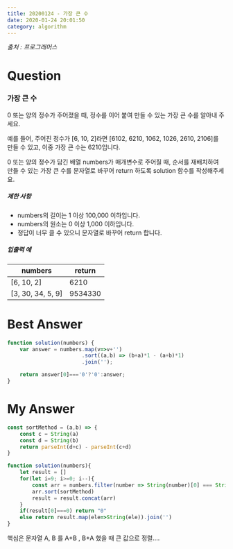 ```yaml
---
title: 20200124 - 가장 큰 수
date: 2020-01-24 20:01:50
category: algorithm
---
```


_출처 : 프로그래머스_

# Question



### 가장 큰 수

0 또는 양의 정수가 주어졌을 때, 정수를 이어 붙여 만들 수 있는 가장 큰 수를 알아내 주세요.

예를 들어, 주어진 정수가 [6, 10, 2]라면 [6102, 6210, 1062, 1026, 2610, 2106]를 만들 수 있고, 이중 가장 큰 수는 6210입니다.

0 또는 양의 정수가 담긴 배열 numbers가 매개변수로 주어질 때, 순서를 재배치하여 만들 수 있는 가장 큰 수를 문자열로 바꾸어 return 하도록 solution 함수를 작성해주세요.

##### 제한 사항

- numbers의 길이는 1 이상 100,000 이하입니다.
- numbers의 원소는 0 이상 1,000 이하입니다.
- 정답이 너무 클 수 있으니 문자열로 바꾸어 return 합니다.

##### 입출력 예

| numbers           | return  |
| ----------------- | ------- |
| [6, 10, 2]        | 6210    |
| [3, 30, 34, 5, 9] | 9534330 |



# Best Answer

```javascript
function solution(numbers) {
    var answer = numbers.map(v=>v+'')
                        .sort((a,b) => (b+a)*1 - (a+b)*1)
                        .join('');

    return answer[0]==='0'?'0':answer;
}
```

# My Answer 

```javascript
const sortMethod = (a,b) => {
    const c = String(a)
    const d = String(b)
    return parseInt(d+c) - parseInt(c+d)
}

function solution(numbers){
    let result = []
    for(let i=9; i>=0; i--){ 
        const arr = numbers.filter(number => String(number)[0] === String(i))
        arr.sort(sortMethod)
        result = result.concat(arr)
    }
    if(result[0]===0) return "0"
    else return result.map(ele=>String(ele)).join('')
}
```

핵심은 문자열 A, B 를 A+B , B+A 했을 때 큰 값으로 정렬....

